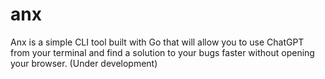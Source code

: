 # anx
Anx is a simple CLI tool built with Go that will allow you to use ChatGPT from your terminal and find a solution to your bugs faster without opening your browser. (Under development)
